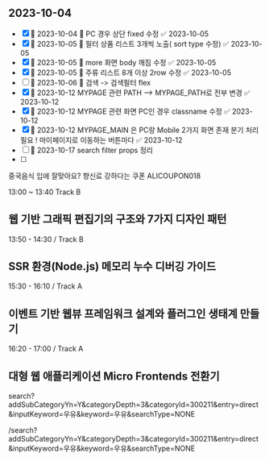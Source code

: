 

## 2023-10-04


- [x] 🛫 2023-10-04  🔼  PC 경우 상단 fixed 수정 ✅ 2023-10-05
- [x] 🛫 2023-10-05 🔼  필터 상품 리스트 3개씩 노출( sort  type 수정) ✅ 2023-10-05
- [x] 🛫 2023-10-05 🔼 more 화면 body 깨짐 수정 ✅ 2023-10-05
- [x] 🛫 2023-10-05 🔼  주류 리스트 8개 이상 2row 수정 ✅ 2023-10-05
- [ ] 🛫 2023-10-06 🔼  검색 -> 검색필터 flex
- [x] 🛫 2023-10-12  MYPAGE 관련 PATH --> MYPAGE_PATH로 전부 변경 ✅ 2023-10-12
- [x] 🛫 2023-10-12  MYPAGE 관련 화면 PC인 경우 classname 수정 ✅ 2023-10-12
- [x] 🛫 2023-10-12  MYPAGE_MAIN 은 PC랑 Mobile 2가지 화면 존재  분기 처리 필요 ! 마이페이지로 이동하는 버튼마다 ✅ 2023-10-12
- [ ] 🛫 2023-10-17 search filter props 정리
- [ ] 

중국음식 입에 잘맞아요? 향신료 강하다는
쿠폰 ALICOUPON018


13:00 ~ 13:40  Track B
## 웹 기반 그래픽 편집기의 구조와 7가지 디자인 패턴


13:50 - 14:30 / Track B
## SSR 환경(Node.js) 메모리 누수 디버깅 가이드


15:30 - 16:10 / Track A
## 이벤트 기반 웹뷰 프레임워크 설계와 플러그인 생태계 만들기

16:20 - 17:00 / Track A
## 대형 웹 애플리케이션 Micro Frontends 전환기


search?addSubCategoryYn=Y&categoryDepth=3&categoryId=300211&entry=direct&inputKeyword=우유&keyword=우유&searchType=NONE

/search?addSubCategoryYn=Y&categoryDepth=3&categoryId=300211&entry=direct&inputKeyword=우유&keyword=우유&searchType=NONE